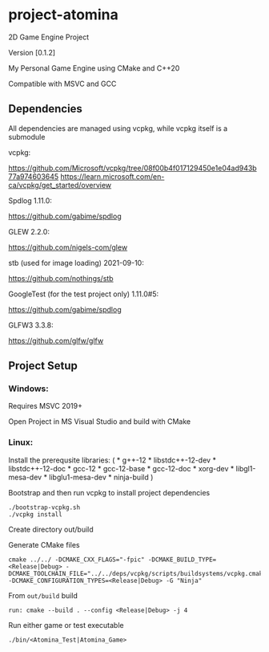 # project-atomina
2D Game Engine Project

Version [0.1.2]

My Personal Game Engine using CMake and C++20

Compatible with MSVC and GCC

## Dependencies
All dependencies are managed using vcpkg, while vcpkg itself is a submodule

vcpkg:

https://github.com/Microsoft/vcpkg/tree/08f00b4f017129450e1e04ad943b77a974603645
https://learn.microsoft.com/en-ca/vcpkg/get_started/overview

Spdlog 1.11.0:

https://github.com/gabime/spdlog

GLEW 2.2.0:

https://github.com/nigels-com/glew

stb (used for image loading) 2021-09-10:

https://github.com/nothings/stb


GoogleTest (for the test project only) 1.11.0#5:

https://github.com/gabime/spdlog

GLFW3 3.3.8:

https://github.com/glfw/glfw

## Project Setup

### Windows:

Requires MSVC 2019+

Open Project in MS Visual Studio and build with CMake

### Linux: 

Install the prerequsite libraries:
(
	*  g++-12 
	*  libstdc++-12-dev 
	*  libstdc++-12-doc 
	*  gcc-12 
	*  gcc-12-base 
	*  gcc-12-doc 
	*  xorg-dev 
	*  libgl1-mesa-dev 
	*  libglu1-mesa-dev 
	*  ninja-build
)

Bootstrap and then run vcpkg to install project dependencies
```
./bootstrap-vcpkg.sh
./vcpkg install
```

Create directory out/build

Generate CMake files
```
cmake ../../ -DCMAKE_CXX_FLAGS="-fpic" -DCMAKE_BUILD_TYPE=<Release|Debug> -DCMAKE_TOOLCHAIN_FILE="../../deps/vcpkg/scripts/buildsystems/vcpkg.cmake" -DCMAKE_CONFIGURATION_TYPES=<Release|Debug> -G "Ninja"
```

From `out/build` build

```
run: cmake --build . --config <Release|Debug> -j 4
```

Run either game or test executable

```
./bin/<Atomina_Test|Atomina_Game>
```
